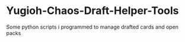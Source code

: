 # Yugioh-Chaos-Draft-Helper-Tools
Some python scripts i programmed to manage drafted cards and open packs
